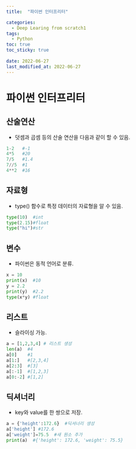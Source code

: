 ```yaml
---
title:  "파이썬 인터프리터"

categories:
  - Deep Learing from scratch1
tags:
  - Python
toc: true
toc_sticky: true
 
date: 2022-06-27
last_modified_at: 2022-06-27
---
```

# 파이썬 인터프리터  

## 산술연산  
* 덧셈과 곱셈 등의 산술 연산을 다음과 같이 할 수 있음.  
```python
1-2   #-1
4*5   #20
7/5   #1.4
7//5  #1
4**2  #16
```

## 자료형  
* type() 함수로 특정 데이터의 자료형을 알 수 있음.  
```python
type(10)  #int
type(2.15)#float
type("hi")#str
```

## 변수  
* 파이썬은 동적 언어로 분류.  
```python
x = 10
print(x)  #10
y = 2.2
print(y)  #2.2
type(x*y) #float
```

## 리스트  
* 슬라이싱 가능.  
```python
a = [1,2,3,4] # 리스트 생성
len(a)  #4
a[0]    #1
a[1:]   #[2,3,4]
a[2:3]  #[3]
a[:-1]  #[1,2,3]
a[0:-2] #[1,2]
```

## 딕셔너리  
* key와 value를 한 쌍으로 저장.  
```python
a = {'height':172.6}  #딕셔너리 생성
a['height'] #172.6
a['weight']=75.5  #새 원소 추가
print(a)  #{'height': 172.6, 'weight': 75.5}
```